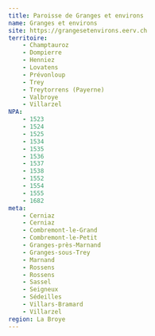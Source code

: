 ```yaml
---
title: Paroisse de Granges et environs
name: Granges et environs
site: https://grangesetenvirons.eerv.ch
territoire:
    - Champtauroz
    - Dompierre
    - Henniez
    - Lovatens
    - Prévonloup
    - Trey
    - Treytorrens (Payerne)
    - Valbroye
    - Villarzel
NPA:
    - 1523
    - 1524
    - 1525
    - 1534
    - 1535
    - 1536
    - 1537
    - 1538
    - 1552
    - 1554
    - 1555
    - 1682
meta:
    - Cerniaz
    - Cerniaz
    - Combremont-le-Grand
    - Combremont-le-Petit
    - Granges-près-Marnand
    - Granges-sous-Trey
    - Marnand
    - Rossens
    - Rossens
    - Sassel
    - Seigneux
    - Sédeilles
    - Villars-Bramard
    - Villarzel
region: La Broye
---
```

